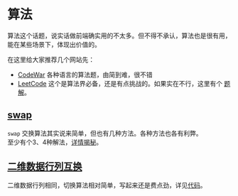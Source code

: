 # 算法
算法这个话题，说实话做前端确实用的不太多。但不得不承认，算法也是很有用，能在某些场景下，体现出价值的。  

在这里给大家推荐几个网站先：
-   [CodeWar](https://www.codewars.com) 各种语言的算法题，由简到难，很不错
-   [LeetCode](https://leetcode.com/) 这个是算法界必备，还是有点挑战的。如果实在不行，这里有个 [题解](https://www.gitbook.com/book/siddontang/leetcode-solution/details)。   


## [swap](Algorithm/Swap.md)
`swap` 交换算法其实说来简单，但也有几种方法。各种方法也各有利弊。  
至少有个3、4种解法，[详情揭秘](Algorithm/Swap.md)。

## [二维数据行列互换](Algorithm/ArrayExchangeRC.md)
二维数据行列相同，切换算法相对简单，写起来还是费点劲，详见[代码](Algorithm/erray_exchange_rc.c)。
